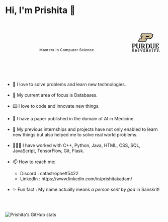 # Hi, I'm Prishita 👋
<p align="center">
  <img src="/images/name.gif" />
</p>
<br><br>
<ul>
  <li>🧩 I love to solve problems and learn new technologies.</li><br>
<li>💽 My current area of focus is Databases.</li><br>
<li> ⌨️ I love to code and innovate new things.</li><br>
<li> 🤖 I have a paper published in the domain of AI in Medicine.</li><br>
<li> 💼 My previous internships and projects have not only enabled to learn new things but also helped me to solve real world problems.</li><br>
<li> 👩🏻‍💻 I have worked with C++, Python, Java, HTML, CSS, SQL, JavaScript, TensorFlow, Git, Flask.</li><br>
<li> 📫 How to reach me: </li>
 <ul>
   <li> Discord : catastrophe#5422</li>
   <li> LinkedIn : https://www.linkedin.com/in/prishitakadam/ </li><br>
  </ul>
  <li>✨ Fun fact : My name actually means <i>a person sent by god</i> in Sanskrit!</li><br>
 </ul><br>
 
 ![Prishita's GitHub stats](https://github-readme-stats.vercel.app/api?username=prishitakadam&show_icons=true&theme=radical)
<!--
**prishitakadam/prishitakadam** is a ✨ _special_ ✨ repository because its `README.md` (this file) appears on your GitHub profile.

Here are some ideas to get you started:

- 🔭 I’m currently working on ...
- 🌱 I’m currently learning ...
- 👯 I’m looking to collaborate on ...
- 🤔 I’m looking for help with ...
- 💬 Ask me about ...
- 📫 How to reach me: ...
- 😄 Pronouns: ...
- ⚡ Fun fact: ...
-->
<!-- [![Top Langs](https://github-readme-stats.vercel.app/api/top-langs/?username=prishitakadam&layout=compact)](https://github.com/prishitakadam/github-readme-stats) -->
